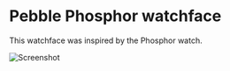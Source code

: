 Pebble Phosphor watchface
==============

This watchface was inspired by the Phosphor watch.

![Screenshot](http://c.wip.ro/image/180J1J2Z0F1H/photo-1.JPG)
